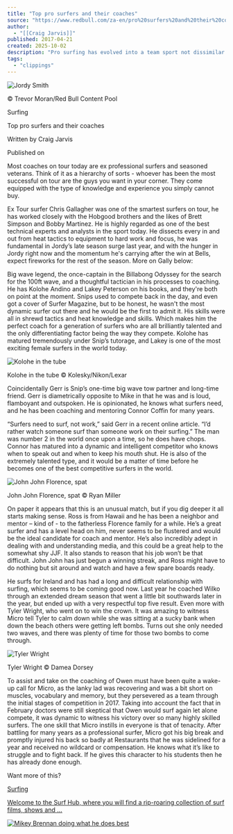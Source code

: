 ```yaml
---
title: "Top pro surfers and their coaches"
source: "https://www.redbull.com/za-en/pro%20surfers%20and%20their%20coaches"
author:
  - "[[Craig Jarvis]]"
published: 2017-04-21
created: 2025-10-02
description: "Pro surfing has evolved into a team sport not dissimilar to tennis and golf. Here's who's in who's corner this year."
tags:
  - "clippings"
---
```

![Jordy Smith](https://img.redbull.com/images/c_fill "Jordy Smith")

© Trevor Moran/Red Bull Content Pool

Surfing

Top pro surfers and their coaches

Written by Craig Jarvis

Published on

Most coaches on tour today are ex professional surfers and seasoned veterans. Think of it as a hierarchy of sorts - whoever has been the most successful on tour are the guys you want in your corner. They come equipped with the type of knowledge and experience you simply cannot buy.

Ex Tour surfer Chris Gallagher was one of the smartest surfers on tour, he has worked closely with the Hobgood brothers and the likes of Brett Simpson and Bobby Martinez. He is highly regarded as one of the best technical experts and analysts in the sport today. He dissects every in and out from heat tactics to equipment to hard work and focus, he was fundamental in Jordy’s late season surge last year, and with the hunger in Jordy right now and the momentum he's carrying after the win at Bells, expect fireworks for the rest of the season. More on Gally below:

Big wave legend, the once-captain in the Billabong Odyssey for the search for the 100ft wave, and a thoughtful tactician in his processes to coaching. He has Kolohe Andino and Lakey Peterson on his books, and they're both on point at the moment. Snips used to compete back in the day, and even got a cover of Surfer Magazine, but to be honest, he wasn't the most dynamic surfer out there and he would be the first to admit it. His skills were all in shrewd tactics and heat knowledge and skills. Which makes him the perfect coach for a generation of surfers who are all brilliantly talented and the only differentiating factor being the way they compete. Kolohe has matured tremendously under Snip’s tutorage, and Lakey is one of the most exciting female surfers in the world today.

![Kolohe in the tube](https://img.redbull.com/images/c_fill,g_auto,w_100,h_50/q_20,f_webp,e_vectorize:30/redbullcom/2014/07/22/1331665976782_2/kolohe-in-the-tube)

Kolohe in the tube © Kolesky/Nikon/Lexar

Coincidentally Gerr is Snip’s one-time big wave tow partner and long-time friend. Gerr is diametrically opposite to Mike in that he was and is loud, flamboyant and outspoken. He is opinionated, he knows what surfers need, and he has been coaching and mentoring Connor Coffin for many years.

“Surfers need to surf, not work,” said Gerr in a recent online article. “I’d rather watch someone surf than someone work on their surfing.” The man was number 2 in the world once upon a time, so he does have chops. Connor has matured into a dynamic and intelligent competitor who knows when to speak out and when to keep his mouth shut. He is also of the extremely talented type, and it would be a matter of time before he becomes one of the best competitive surfers in the world.

![John John Florence, spat ](https://img.redbull.com/images/c_fill,g_auto,w_100,h_66/q_20,f_webp,e_vectorize:30/redbullcom/2015/04/21/1331718274718_11/john-john-florence-spat)

John John Florence, spat © Ryan Miller

On paper it appears that this is an unusual match, but if you dig deeper it all starts making sense. Ross is from Hawaii and he has been a neighbor and mentor – kind of - to the fatherless Florence family for a while. He’s a great surfer and has a level head on him, never seems to be flustered and would be the ideal candidate for coach and mentor. He’s also incredibly adept in dealing with and understanding media, and this could be a great help to the somewhat shy JJF. It also stands to reason that his job won’t be that difficult. John John has just begun a winning streak, and Ross might have to do nothing but sit around and watch and have a few spare boards ready.

He surfs for Ireland and has had a long and difficult relationship with surfing, which seems to be coming good now. Last year he coached Wilko through an extended dream season that went a little bit southwards later in the year, but ended up with a very respectful top five result. Even more with Tyler Wright, who went on to win the crown. It was amazing to witness Micro tell Tyler to calm down while she was sitting at a sucky bank when down the beach others were getting left bombs. Turns out she only needed two waves, and there was plenty of time for those two bombs to come through.

![Tyler Wright](https://img.redbull.com/images/c_fill,g_auto,w_100,h_67/q_20,f_webp,e_vectorize:30/redbullcom/2013/03/25/1331584753868_1/tyler-wright)

Tyler Wright © Damea Dorsey

To assist and take on the coaching of Owen must have been quite a wake-up call for Micro, as the lanky lad was recovering and was a bit short on muscles, vocabulary and memory, but they persevered as a team through the initial stages of competition in 2017. Taking into account the fact that in February doctors were still skeptical that Owen would surf again let alone compete, it was dynamic to witness his victory over so many highly skilled surfers. The one skill that Micro instills in everyone is that of tenacity. After battling for many years as a professional surfer, Micro got his big break and promptly injured his back so badly at Restaurants that he was sidelined for a year and received no wildcard or compensation. He knows what it’s like to struggle and to fight back. If he gives this character to his students then he has already done enough.

Want more of this?

[Surfing](https://www.redbull.com/za-en/hubs/surfing)

[Welcome to the Surf Hub, where you will find a rip-roaring collection of surf films, shows and …](https://www.redbull.com/za-en/hubs/surfing)

[![](https://img.redbull.com/images/c_crop,x_0,y_1287,h_1125,w_4500/c_fill,w_100,h_21/q_20,f_webp,e_vectorize:30/redbullcom/2019/05/14/56a40547-4b33-41cb-ae84-fcb90d74bf75/mikey-brennan-red-bull-cape-fear-2019-shipstern-bluff "Mikey Brennan doing what he does best")](https://www.redbull.com/za-en/hubs/surfing)